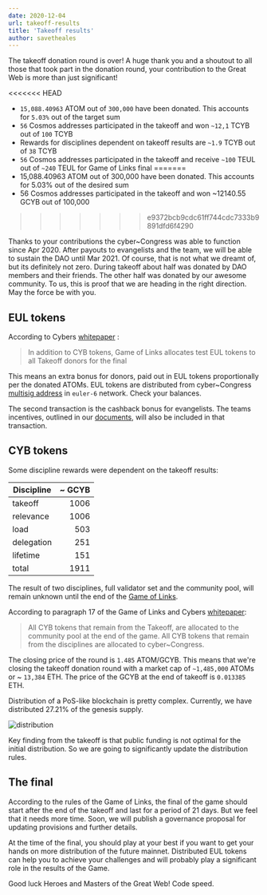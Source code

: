 ```yaml
---
date: 2020-12-04
url: takeoff-results
title: 'Takeoff results'
author: savetheales
---
```


The takeoff donation round is over! A huge thank you and a shoutout to all those that took part in the donation round, your contribution to the Great Web is more than just significant!

<<<<<<< HEAD
- `15,088.40963` ATOM out of `300,000` have been donated. This accounts for `5.03%` out of the target sum
- `56` Cosmos addresses participated in the takeoff and won `~12,1` TCYB out of `100` TCYB
- Rewards for disciplines dependent on takeoff results are `~1.9` TCYB out of `38` TCYB
- `56` Cosmos addresses participated in the takeoff and receive `~100` TEUL out of `~240` TEUL for Game of Links final
=======
- 15,088.40963 ATOM out of 300,000 have been donated. This accounts for 5.03% out of the desired sum
- 56 Cosmos addresses participated in the takeoff and won \~12140.55 GCYB out of 100,000
>>>>>>> e9372bcb9cdc61ff744cdc7333b9891dfd6f4290

Thanks to your contributions the cyber~Congress was able to function since Apr 2020. After payouts to evangelists and the team, we will be able to sustain the DAO until Mar 2021. Of course, that is not what we dreamt of, but its definitely not zero. During takeoff about half was donated by DAO members and their friends. The other half was donated by our awesome community. To us, this is proof that we are heading in the right direction. May the force be with you.

## EUL tokens

According to Cybers [whitepaper](https://github.com/cybercongress/cyber/blob/master/cyber.pdf) :

> In addition to CYB tokens, Game of Links allocates test EUL tokens to all Takeoff donors for the final

This means an extra bonus for donors, paid out in EUL tokens proportionally per the donated ATOMs. EUL tokens are distributed from cyber\~Congress [multisig address](https://cyber.page/network/euler/contract/cyber1latzme6xf6s8tsrymuu6laf2ks2humqvdq39v8) in `euler-6` network. Check your balances.

The second transaction is the cashback bonus for evangelists. The teams incentives, outlined in our [documents](https://github.com/cybercongress/congress/blob/master/teams/incentives.md), will also be included in that transaction.

## CYB tokens

Some discipline rewards were dependent on the takeoff results:

|Discipline|\~ GCYB|
|---|---:|
|takeoff|1006|
|relevance|1006|
|load|503|
|delegation|251|
|lifetime|151|
|total|1911|

The result of two disciplines, full validator set and the community pool, will remain unknown until the end of the [Game of Links](https://cybercongress.ai/game-of-links/).

According to paragraph 17 of the Game of Links and Cybers [whitepaper](https://github.com/cybercongress/cyber/blob/master/cyber.pdf):

> All CYB tokens that remain from the Takeoff, are allocated to the community pool at the end of the game. All CYB tokens that remain from the disciplines are allocated to cyber\~Congress.

The closing price of the round is `1.485` ATOM/GCYB. This means that we're closing the takeoff donation round with a market cap of `~1,485,000` ATOMs or ~ `13,384` ETH. The price of the GCYB at the end of takeoff is `0.013385` ETH.

Distribution of a PoS-like blockchain is pretty complex. Currently, we have distributed 27.21% of the genesis supply.

![distribution](distribution.png)

Key finding from the takeoff is that public funding is not optimal for the initial distribution. So we are going to significantly update the distribution rules.

## The final

According to the rules of the Game of Links, the final of the game should start after the end of the takeoff and last for a period of 21 days. But we feel that it needs more time. Soon, we will publish a governance proposal for updating provisions and further details.

At the time of the final, you should play at your best if you want to get your hands on more distribution of the future mainnet. Distributed EUL tokens can help you to achieve your challenges and will probably play a significant role in the results of the Game.

Good luck Heroes and Masters of the Great Web! Code speed.
